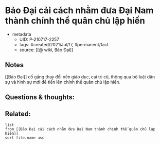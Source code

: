 ---
---

# Bảo Đại cải cách nhằm đưa Đại Nam thành chính thể quân chủ lập hiến

- metadata
	- UID: P-210717-2257
	- tags: #created/2021/Jul/17, #permanent/fact 
	- source: [[@ wiki, Bảo Đại]]

## Notes
[[Bảo Đại]] cố gắng thay đổi nền giáo dục, cai trị cũ, thông qua bộ luật dân sự và hình sự mới để tiến lên chính thể quân chủ lập hiến.

## Questions & thoughts:

## Related:
```dataview
list
from [[Bảo Đại cải cách nhằm đưa Đại Nam thành chính thể quân chủ lập hiến]]
sort file.name asc
```
